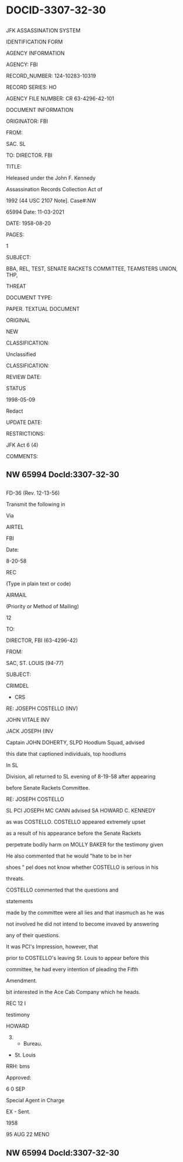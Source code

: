 # DOCID-3307-32-30

##
JFK ASSASSINATION SYSTEM

IDENTIFICATION FORM

AGENCY INFORMATION

AGENCY: FBI

RECORD_NUMBER: 124-10283-10319

RECORD SERIES: HO

AGENCY FILE NUMBER: CR 63-4296-42-101

DOCUMENT INFORMATION

ORIGINATOR: FBI

FROM:

SAC. SL

TO: DIRECTOR. FBI

TITLE:

Heleased under the John F. Kennedy

Assassination Records Collection Act of

1992 (44 USC 2107 Note]. Case#:NW

65994 Date: 11-03-2021

DATE: 1958-08-20

PAGES:

1

SUBJECT:

BBA, REL, TEST, SENATE RACKETS COMMITTEE, TEAMSTERS UNION, THP,

THREAT

DOCUMENT TYPE:

PAPER. TEXTUAL DOCUMENT

ORIGINAL

NEW

CLASSIFICATION:

Unclassified

CLASSIFICATION:

REVIEW DATE:

STATUS

1998-05-09

Redact

UPDATE DATE:

RESTRICTIONS:

JFK Act 6 (4)

COMMENTS:

NW 65994 Docld:3307-32-30
---

##
FD-36 (Rev. 12-13-56)

Transmit the following in

Via

AIRTEL

FBI

Date:

8-20-58

REC

(Type in plain text or code)

AIRMAIL

(Priority or Method of Mailing)

12

TO:

DIRECTOR, FBI (63-4296-42)

FROM:

SAC, ST. LOUIS (94-77)

SUBJECT:

CRIMDEL

- CRS

RE: JOSEPH COSTELLO (INV)

JOHN VITALE INV

JACK JOSEPH (INV

Captain JOHN DOHERTY, SLPD Hoodlum Squad, advised

this date that captioned individuals, top hoodlums

In SL

Division, all returned to SL evening of 8-19-58 after appearing

before Senate Rackets Committee.

RE: JOSEPH COSTELLO

SL PCI JOSEPH MC CANN advised SA HOWARD C. KENNEDY

as was COSTELLO. COSTELLO appeared extremely upset

as a result of his appearance before the Senate Rackets

perpetrate bodily harm on MOLLY BAKER for the testimony given

He also commented that he would "hate to be in her

shoes " pel does not know whether COSTELLO is serious in his

threats.

COSTELLO commented that the questions and

statements

made by the committee were all lies and that inasmuch as he was

not involved he did not intend to become invaved by answering

any of their questions.

It was PCI's Impression, however, that

prior to COSTELLO's leaving St. Louis to appear before this

committee, he had every intention of pleading the Fifth

Amendment.

bit interested in the Ace Cab Company which he heads.

REC 12 I

testimony

HOWARD

3) - Bureau.

- St. Louis

RRH: bms

Approved:

6 0 SEP

Special Agent in Charge

EX - Sent.

1958

95 AUG 22 MENO

NW 65994 Docld:3307-32-30
---

